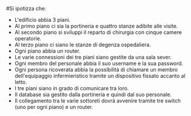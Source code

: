 #Si ipotizza che: 
- L'edificio abbia 3 piani.
- Al primo piano ci sia la portineria e quattro stanze adibite alle visite.
- Al secondo piano si sviluppi il reparto di chirurgia con cinque camere operatorie.
- Al terzo piano ci siano le stanze di degenza ospedaliera.
- Ogni piano abbia un router.
- Le varie connessioni dei tre piani siano gestite da una sala sever.
- Ogni membro del personale abbia il suo username e la sua password.
- Ogni persona ricoverata abbia la possibilità di chiamare un membro dell'equipaggio infermieristico tramite un dispositivo fissato accanto al letto.
- I tre piani siano in grado di comunicare tra loro.
- Il database sia gestito dalla portineria e quindi dal suo personale.
- Il collegamento tra le varie sottoreti dovrà avvenire tramite tre switch (uno per ogni piano) e un router.
